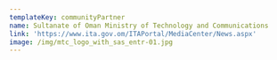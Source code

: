 ```yaml
---
templateKey: communityPartner
name: Sultanate of Oman Ministry of Technology and Communications
link: 'https://www.ita.gov.om/ITAPortal/MediaCenter/News.aspx'
image: /img/mtc_logo_with_sas_entr-01.jpg
---
```

